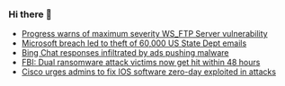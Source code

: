 ### Hi there 👋

<!--START_SECTION:feed-->
* [Progress warns of maximum severity WS_FTP Server vulnerability](https://www.bleepingcomputer.com/news/security/progress-warns-of-maximum-severity-ws-ftp-server-vulnerability/)
* [Microsoft breach led to theft of 60,000 US State Dept emails](https://www.bleepingcomputer.com/news/security/microsoft-breach-led-to-theft-of-60-000-us-state-dept-emails/)
* [Bing Chat responses infiltrated by ads pushing malware](https://www.bleepingcomputer.com/news/security/bing-chat-responses-infiltrated-by-ads-pushing-malware/)
* [FBI: Dual ransomware attack victims now get hit within 48 hours](https://www.bleepingcomputer.com/news/security/fbi-dual-ransomware-attack-victims-now-get-hit-within-48-hours/)
* [Cisco urges admins to fix IOS software zero-day exploited in attacks](https://www.bleepingcomputer.com/news/security/cisco-urges-admins-to-fix-ios-software-zero-day-exploited-in-attacks/)
<!--END_SECTION:feed-->

<!--
**frankenk/frankenk** is a ✨ _special_ ✨ repository because its `README.md` (this file) appears on your GitHub profile.

Here are some ideas to get you started:

- 🔭 I’m currently working on ...
- 🌱 I’m currently learning ...
- 👯 I’m looking to collaborate on ...
- 🤔 I’m looking for help with ...
- 💬 Ask me about ...
- 📫 How to reach me: ...
- 😄 Pronouns: ...
- ⚡ Fun fact: ...
-->



